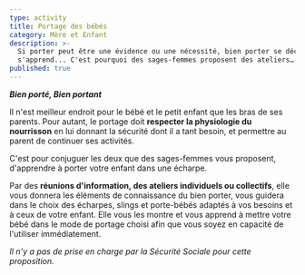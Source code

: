 ```yaml
---
type: activity
title: Portage des bébés
category: Mère et Enfant
description: >-
  Si porter peut être une évidence ou une nécessité, bien porter se découvre et
  s'apprend... C'est pourquoi des sages-femmes proposent des ateliers…
published: true
---
```







 _**Bien porté, Bien portant**_

Il n'est meilleur endroit pour le bébé et le petit enfant que les bras de ses parents. 
Pour autant, le portage doit **respecter la physiologie du nourrisson**  en lui donnant la sécurité dont il a tant besoin, et permettre au parent de continuer ses activités.

C'est pour conjuguer les deux que des sages-femmes vous proposent, d'apprendre à porter votre enfant dans une écharpe. 

Par des **réunions d'information, des ateliers individuels ou collectifs**, elle vous donnera les éléments de connaissance du bien porter, vous guidera dans le choix des écharpes, slings et porte-bébés adaptés à vos besoins et à ceux de votre enfant. Elle vous les montre et vous apprend à mettre votre bébé dans le mode de portage choisi afin que vous soyez en capacité de l'utiliser immédiatement.

_Il n'y a pas de prise en charge par la Sécurité Sociale pour cette proposition._
